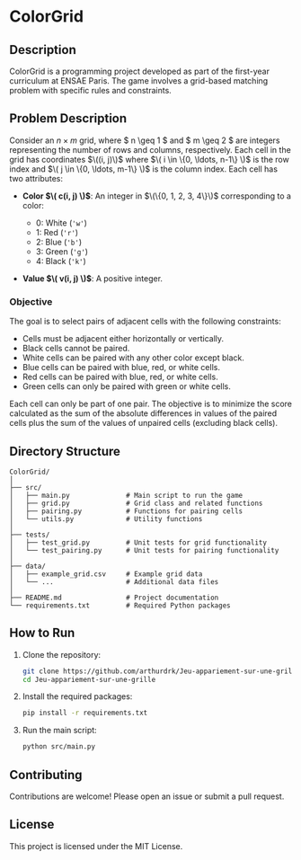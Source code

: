 # ColorGrid

## Description

ColorGrid is a programming project developed as part of the first-year curriculum at ENSAE Paris. The game involves a grid-based matching problem with specific rules and constraints.

## Problem Description

Consider an $n \times m$ grid, where $ n \geq 1 $ and $ m \geq 2 $ are integers representing the number of rows and columns, respectively. Each cell in the grid has coordinates $\((i, j)\)$ where $\( i \in \{0, \ldots, n-1\} \)$ is the row index and $\( j \in \{0, \ldots, m-1\} \)$ is the column index. Each cell has two attributes:

- **Color $\( c(i, j) \)$**: An integer in $\(\{0, 1, 2, 3, 4\}\)$ corresponding to a color:
  - 0: White (`'w'`)
  - 1: Red (`'r'`)
  - 2: Blue (`'b'`)
  - 3: Green (`'g'`)
  - 4: Black (`'k'`)

- **Value $\( v(i, j) \)$**: A positive integer.

### Objective

The goal is to select pairs of adjacent cells with the following constraints:

- Cells must be adjacent either horizontally or vertically.
- Black cells cannot be paired.
- White cells can be paired with any other color except black.
- Blue cells can be paired with blue, red, or white cells.
- Red cells can be paired with blue, red, or white cells.
- Green cells can only be paired with green or white cells.

Each cell can only be part of one pair. The objective is to minimize the score calculated as the sum of the absolute differences in values of the paired cells plus the sum of the values of unpaired cells (excluding black cells).

## Directory Structure

```
ColorGrid/
│
├── src/
│   ├── main.py              # Main script to run the game
│   ├── grid.py              # Grid class and related functions
│   ├── pairing.py           # Functions for pairing cells
│   └── utils.py             # Utility functions
│
├── tests/
│   ├── test_grid.py         # Unit tests for grid functionality
│   └── test_pairing.py      # Unit tests for pairing functionality
│
├── data/
│   ├── example_grid.csv     # Example grid data
│   └── ...                  # Additional data files
│
├── README.md                # Project documentation
└── requirements.txt         # Required Python packages
```

## How to Run

1. Clone the repository:
   ```bash
   git clone https://github.com/arthurdrk/Jeu-appariement-sur-une-grille.git
   cd Jeu-appariement-sur-une-grille
   ```

2. Install the required packages:
   ```bash
   pip install -r requirements.txt
   ```

3. Run the main script:
   ```bash
   python src/main.py
   ```

## Contributing

Contributions are welcome! Please open an issue or submit a pull request.

## License

This project is licensed under the MIT License.
